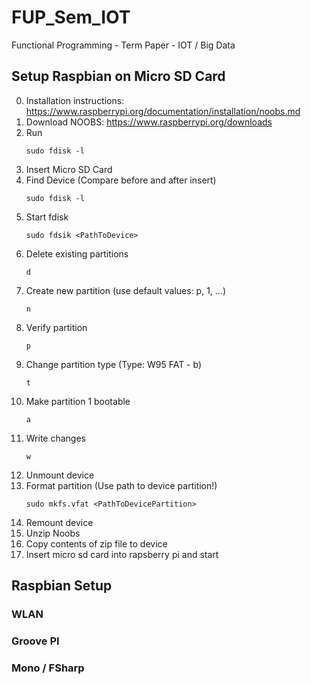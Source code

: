 # FUP_Sem_IOT
Functional Programming - Term Paper - IOT / Big Data

## Setup Raspbian on Micro SD Card

  0. Installation instructions: https://www.raspberrypi.org/documentation/installation/noobs.md
  1. Download NOOBS: https://www.raspberrypi.org/downloads
  2. Run
      ~~~
      sudo fdisk -l
      ~~~
  2. Insert Micro SD Card
  3. Find Device (Compare before and after insert)
     ~~~
     sudo fdisk -l
     ~~~
  4. Start fdisk
     ~~~
     sudo fdsik <PathToDevice>
     ~~~
  5. Delete existing partitions
     ~~~
     d
     ~~~
  6. Create new partition (use default values: p, 1, ...)
      ~~~
      n
      ~~~
  7. Verify partition
      ~~~
      p
      ~~~
  8.  Change partition type (Type: W95 FAT - b)
      ~~~
      t
      ~~~
  9.  Make partition 1 bootable
      ~~~
      a
      ~~~
  10. Write changes
      ~~~
      w
      ~~~
  11. Unmount device
  12. Format partition (Use path to device partition!)
      ~~~
      sudo mkfs.vfat <PathToDevicePartition>
      ~~~
  13. Remount device
  14. Unzip Noobs
  15. Copy contents of zip file to device
  16. Insert micro sd card into rapsberry pi and start

## Raspbian Setup
### WLAN

### Groove PI

### Mono / FSharp
